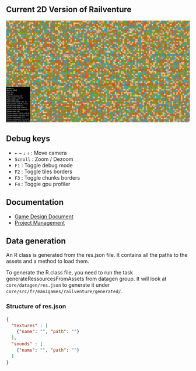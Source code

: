 ## Current 2D Version of Railventure
![Rendu 2D](./documentation/assets/img/2d_render.png)

## Debug keys
- `←` `→` `↓` `↑` : Move camera
- `Scroll` : Zoom / Dezoom
- `F1` : Toggle debug mode
- `F2` : Toggle tiles borders
- `F3` : Toggle chunks borders
- `F4` : Toggle gpu profiler

## Documentation

- [Game Design Document](https://docs.google.com/document/d/11n7iS0IGyN1e3w6MINMN4v4J-sQadCq4GiFhUPvfKh4/)
- [Project Management](https://trello.com/b/kmGSew56/railventure)

## Data generation

An R class is generated from the res.json file. It contains all the paths to the assets and a method to load them.

To generate the R.class file, you need to run the task generateRessourcesFromAssets from datagen group.
It will look at `core/datagen/res.json` to generate it under `core/src/fr/manigames/railventure/generated/`.

### Structure of res.json

```json
{
  "textures" : [
    {"name": "", "path": ""}
  ],
  "sounds" : [
    {"name": "", "path": ""}
  ]
}
```